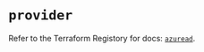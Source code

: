 # `provider`

Refer to the Terraform Registory for docs: [`azuread`](https://registry.terraform.io/providers/hashicorp/azuread/2.44.1/docs).
